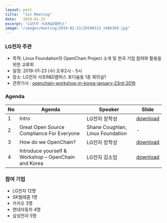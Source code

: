 ```yaml
---
layout: post
title:  "1st Meeting"
date:   2019-01-23
excerpt: "LG전자 서초R&D캠퍼스"
image: "/images/meeting/2019-01-23/20190123_1406369.jpg"
---
```


<h3>LG전자 주관</h3>
<ul>
    <li>목적: Linux Foundation의 OpenChain Project 소개 및 한국 기업 참여와 활용을 위한 교류회</li>
    <li>일정: 2019-01-23 (수) 오후2시 - 5시</li>
    <li>장소: LG전자 서초R&D캠퍼스 포디움동 1층 회의실1</li>
    <li>관련기사 : <a href="https://www.openchainproject.org/news/2019/01/24/openchain-workshop-in-korea-january-23rd-2019">openchain-workshop-in-korea-january-23rd-2019</a></li>
</ul>

<h3>Agenda</h3>
<div class="table-wrapper">
    <table>
        <thead>
            <tr>
                <th>No</th>
                <th>Agenda</th>
                <th>Speaker</th>
                <th>Slide</th>
            </tr>
        </thead>
        <tbody>
            <tr>
                <td>1</td>
                <td>Intro</td>
                <td>LG전자 장학성</td>
                <td><a href="/assets/pdf/openchain_korea_workshop_intro_2019-01-23.pdf" download>download</a></td>
            </tr>
            <tr>
                <td>2</td>
                <td>Great Open Source Compliance For Everyone</td>
                <td>Shane Coughlan, Linux Foundation</td>
                <td>-</td>
            </tr>
            <tr>
                <td>3</td>
                <td>How do we OpenChain?</td>
                <td>LG전자 장학성</td>
                <td><a href="/assets/pdf/openchain_korea_workshop_how_do_we_openchain_2019-01-23.pdf" download>download</a></td>
            </tr>
            <tr>
                <td>4</td>
                <td>Introduce yourself & Workshop – OpenChain and Korea</td>
                <td>LG전자 김소임</td>
                <td><a href="/assets/pdf/openchainkoreaworkshop_livepoll_result_2019-01-23.pdf" download>download</a></td>
            </tr>
        </tbody>
    </table>    
</div>
<h3>참여 기업</h3>
<ul>
    <li>LG전자 12명</li>
    <li>SK텔레콤 1명</li>
    <li>카카오 3명</li>
    <li>현대자동차 4명</li>
    <li>삼성전자 5명</li>
</ul>

<div class="box alt">
    <div class="row 50% uniform">
        <div class="6u"><span class="image fit"><img src="{{ "/images/meeting/2019-01-23/20190123_1410012.jpg" | absolute_url }}" alt="" /></span></div>
        <div class="6u"><span class="image fit"><img src="{{ "/images/meeting/2019-01-23/20190123_1635591.jpg" | absolute_url }}" alt="" /></span></div>
        <div class="12u"><span class="image fit"><img src="{{ "/images/meeting/2019-01-23/20190123_1701106.jpg" | absolute_url }}" alt="" /></span></div>
    </div>
</div>
